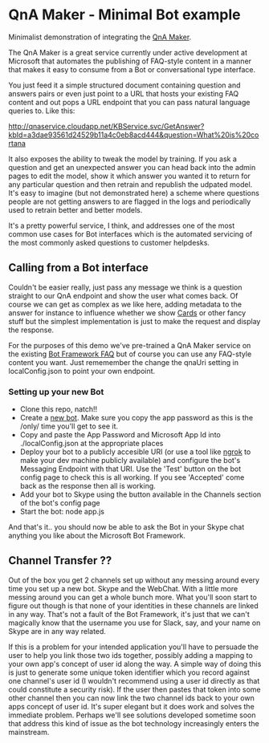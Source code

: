 # QnA Maker - Minimal Bot example

Minimalist demonstration of integrating the [QnA Maker](http://qnamaker.botframework.com).

The QnA Maker is a great service currently under active development at Microsoft that automates the 
publishing of FAQ-style content in a manner that makes it easy to consume from a Bot or 
conversational type interface.

You just feed it a simple structured document containing question and answers pairs or even just 
point to a URL that hosts your existing FAQ content and out pops a URL endpoint that you can pass 
natural language queries to. Like this:

  http://qnaservice.cloudapp.net/KBService.svc/GetAnswer?kbId=a3dae93561d24529b11a4c0eb8acd444&question=What%20is%20cortana

It also exposes the ability to tweak the model by training. If you ask a question and get an 
unexpected answer you can head back into the admin pages to edit the model, show it which answer 
you wanted it to return for any particular question and then retrain and republish the udpated 
model. It's easy to imagine (but not demonstrated here) a scheme where questions people are 
not getting answers to are flagged in the logs and periodically used to retrain better and better 
models.

It's a pretty powerful service, I think, and addresses one of the most common use cases for Bot 
interfaces which is the automated servicing of the most commonly asked questions to customer 
helpdesks.

## Calling from a Bot interface

Couldn't be easier really, just pass any message we think is a question straight to our QnA endpoint and show the user what comes back. Of course we can get as complex as we like here, adding metadata to the answer for instance to influence whether we show [Cards](https://docs.botframework.com/en-us/node/builder/chat-reference/classes/_botbuilder_d_.herocard.html) or other fancy stuff but the 
simplest implementation is just to make the request and display the response.

For the purposes of this demo we've pre-trained a QnA Maker service on the existing 
[Bot Framework FAQ](https://docs.botframework.com/en-us/faq/) but of course you can use any
FAQ-style content you want. Just rememember the change the qnaUri setting in localConfig.json 
to point your own endpoint.

### Setting up your new Bot

 - Clone this repo, natch!!
 - Create a [new bot](https://dev.botframework.com/bots/new). Make sure you copy the app password as this is the /only/ time you'll get to see it.
 - Copy and paste the App Password and Microsoft App Id into ./localConfig.json at the appropriate places
 - Deploy your bot to a publicly accesible URI (or use a tool like [ngrok](https://ngrok.com/) to
make your dev machine publicly available) and configure the bot's Messaging Endpoint with that URI. Use the 'Test' button on the bot config page to check this is all working. If you see 'Accepted' come back as the response then all is working.
 - Add your bot to Skype using the button available in the Channels section of the bot's config page
 - Start the bot: node app.js

And that's it.. you should now be able to ask the Bot in your Skype chat anything you like about the Microsoft Bot Framework.

## Channel Transfer ??

Out of the box you get 2 channels set up without any messing around every time you set up a new bot. Skype and the WebChat. With a little more messing around you can get a whole bunch more. What you'll soon start to figure out though is that none of your identities in these channels are linked in any way. That's not a fault of the Bot Framework, it's just that we can't magically know that the username you use for Slack, say, and your name on Skype are in any way related. 

If this is a problem for your intended application you'll have to persuade the user to help you link those two ids together, possibly adding a mapping to your own app's concept of user id along the way. A simple way of doing this is just to generate some unique token identifier which you record against one channel's user id (I wouldn't recommend using a user id directly as that could constitute a security risk). If the user then pastes that token into some other channel then you can now link the two channel ids back to your own apps concept of user id. It's super elegant but it does work and solves the immediate problem. Perhaps we'll see solutions developed sometime soon that address this kind of issue as the bot technology increasingly enters the mainstream.
